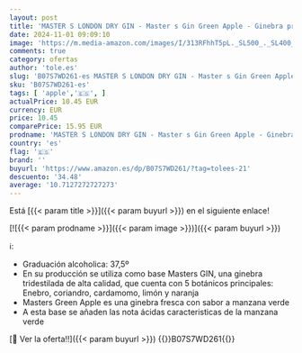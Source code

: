 ```yaml
---
layout: post
title: 'MASTER S LONDON DRY GIN - Master s Gin Green Apple - Ginebra premium con sabor manzana  botella 700 ml'
date: 2024-11-01 09:09:10
image: 'https://m.media-amazon.com/images/I/313RFhhT5pL._SL500_._SL400_.jpg'
comments: true
category: ofertas
author: 'tole.es'
slug: 'B07S7WD261-es MASTER S LONDON DRY GIN - Master s Gin Green Apple -...'
sku: 'B07S7WD261-es'
tags: [ 'apple','🇪🇸', ]
actualPrice: 10.45 EUR
currency: EUR
price: 10.45
comparePrice: 15.95 EUR
prodname: 'MASTER S LONDON DRY GIN - Master s Gin Green Apple - Ginebra premium con sabor manzana  botella 700 ml'
country: 'es'
flag: '🇪🇸'
brand: ''
buyurl: 'https://www.amazon.es/dp/B07S7WD261/?tag=tolees-21'
descuento: '34.48'
average: '10.7127272727273'
---
```


Está [{{< param title >}}]({{< param buyurl >}}) en el siguiente enlace!

[![{{< param prodname >}}]({{< param image >}})]({{< param buyurl >}})

ℹ️:

- Graduación alcoholica: 37,5º
- En su producción se utiliza como base Masters GIN, una ginebra tridestilada de alta calidad, que cuenta con 5 botánicos principales: Enebro, coriandro, cardamomo, limón y naranja
- Masters Green Apple es una ginebra fresca con sabor a manzana verde
- A esta base se añaden las nota ácidas caracteristicas de la manzana verde

[🛒 Ver la oferta!!]({{< param buyurl >}})
{{<world>}}B07S7WD261{{</world>}}
